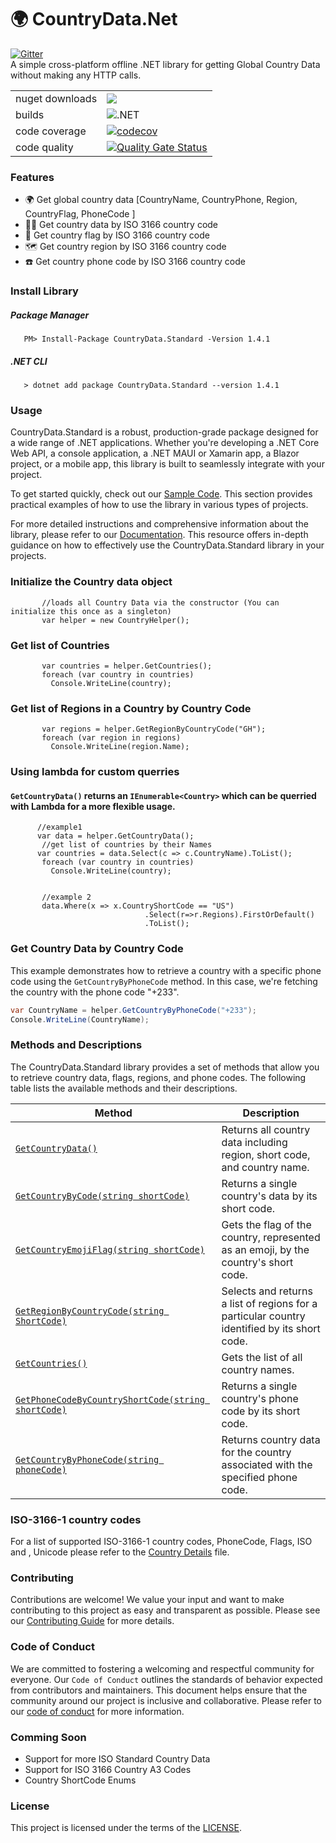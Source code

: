 
# :earth_africa: CountryData.Net
[![Gitter](https://badges.gitter.im/CountryDataDotnet/community.svg)](https://gitter.im/CountryDataDotnet/community?utm_source=badge&utm_medium=badge&utm_campaign=pr-badge)   
A simple cross-platform offline .NET library for getting Global Country Data without making any HTTP calls.


| | |
|-|-|
| nuget downloads | [![](https://img.shields.io/nuget/dt/CountryData.Standard)](https://www.nuget.org/packages/CountryData.Standard) |
| builds | ![.NET](https://github.com/frankodoom/CountryData.Net/actions/workflows/development-action.yml/badge.svg?branch=development) |
|code coverage|[![codecov](https://codecov.io/github/frankodoom/CountryData.Net/branch/development/graph/badge.svg?token=E79CY267AR)](https://codecov.io/github/frankodoom/CountryData.Net)
|code quality |[![Quality Gate Status](https://sonarcloud.io/api/project_badges/measure?project=frankodoom_CountryData.Net&metric=alert_status)](https://sonarcloud.io/summary/new_code?id=frankodoom_CountryData.Net)


### Features

- 🌍 Get global country data [CountryName, CountryPhone, Region, CountryFlag, PhoneCode ]
- 🏳️‍🌈 Get country data by ISO 3166 country code
- 🚩 Get country flag by ISO 3166 country code
- 🗺️ Get country region by ISO 3166 country code
- ☎️ Get country phone code by ISO 3166 country code

### Install Library
##### Package Manager
```cSharp
   PM> Install-Package CountryData.Standard -Version 1.4.1
```

##### .NET CLI
```cSharp
   > dotnet add package CountryData.Standard --version 1.4.1
```


### Usage

CountryData.Standard is a robust, production-grade package designed for a wide range of .NET applications. Whether you're developing a .NET Core Web API, a console application, a .NET MAUI or Xamarin app, a Blazor project, or a mobile app, this library is built to seamlessly integrate with your project. 

To get started quickly, check out our [Sample Code](./sample/README.md). This section provides practical examples of how to use the library in various types of projects.

For more detailed instructions and comprehensive information about the library, please refer to our [Documentation](./docs/README.md). This resource offers in-depth guidance on how to effectively use the CountryData.Standard library in your projects.



### Initialize the Country data object

```cSharp
       //loads all Country Data via the constructor (You can initialize this once as a singleton)
       var helper = new CountryHelper();
```


### Get list of Countries 
```cSharp
       var countries = helper.GetCountries();
       foreach (var country in countries) 
         Console.WriteLine(country);
```


### Get list of Regions in a Country by Country Code
```cSharp
       var regions = helper.GetRegionByCountryCode("GH");
       foreach (var region in regions)
         Console.WriteLine(region.Name);
```
### Using lambda for custom querries
#### `GetCountryData()` returns an `IEnumerable<Country>` which can be querried with Lambda for a more flexible usage.
```cSharp
      //example1
      var data = helper.GetCountryData();
       //get list of countries by their Names
      var countries = data.Select(c => c.CountryName).ToList();
       foreach (var country in countries)
         Console.WriteLine(country);
       
      
       //example 2
       data.Where(x => x.CountryShortCode == "US")
                              .Select(r=>r.Regions).FirstOrDefault()
                              .ToList();
```

### Get Country Data by Country Code
This example demonstrates how to retrieve a country with a specific phone code using the `GetCountryByPhoneCode` method. In this case, we're fetching the country with the phone code "+233".

```csharp
var CountryName = helper.GetCountryByPhoneCode("+233");
Console.WriteLine(CountryName);
```




### Methods and Descriptions

The CountryData.Standard library provides a set of methods that allow you to retrieve country data, flags, regions, and phone codes. The following table lists the available methods and their descriptions.

| Method | Description |
|--------|-------------|
| [`GetCountryData()`](./docs/README.md) | Returns all country data including region, short code, and country name. |
| [`GetCountryByCode(string shortCode)`](./docs/README.md) | Returns a single country's data by its short code. |
| [`GetCountryEmojiFlag(string shortCode)`](./docs/README.md) | Gets the flag of the country, represented as an emoji, by the country's short code. |
| [`GetRegionByCountryCode(string ShortCode)`](./docs/README.md) | Selects and returns a list of regions for a particular country identified by its short code. |
| [`GetCountries()`](./docs/README.md) | Gets the list of all country names. |
| [`GetPhoneCodeByCountryShortCode(string shortCode)`](./docs/README.md) | Returns a single country's phone code by its short code. |
| [`GetCountryByPhoneCode(string phoneCode)`](./docs/README.md) | Returns country data for the country associated with the specified phone code. |



### ISO-3166-1 country codes

For a list of supported ISO-3166-1 country codes, PhoneCode, Flags, ISO and , Unicode  please refer to the [Country Details](./CountryData/CountryDetails.md) file.



### Contributing

Contributions are welcome! We value your input and want to make contributing to this project as easy and transparent as possible. Please see our [Contributing Guide](CONTRIBUTING.md) for more details.

### Code of Conduct

We are committed to fostering a welcoming and respectful community for everyone. Our `Code of Conduct` outlines the standards of behavior expected from contributors and maintainers. This document helps ensure that the community around our project is inclusive and collaborative. Please refer to our [code of conduct](CODE_OF_CONDUCT.md)   for more information.


### Comming Soon
* Support for more ISO Standard Country Data
* Support for ISO 3166 Country A3 Codes
* Country ShortCode Enums 



### License

This project is licensed under the terms of the [LICENSE](LICENSE).

